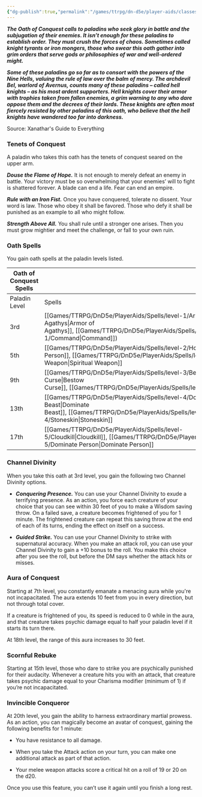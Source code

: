 ```yaml
---
{"dg-publish":true,"permalink":"/games/ttrpg/dn-d5e/player-aids/classes/class-specialisations/paladin-oath-of-conquest/","tags":["Sub-Class","TTRPG/DND/5e"],"noteIcon":""}
---
```



**_The Oath of Conquest calls to paladins who seek glory in battle and the subjugation of their enemies. It isn’t enough for these paladins to establish order. They must crush the forces of chaos. Sometimes called knight tyrants or iron mongers, those who swear this oath gather into grim orders that serve gods or philosophies of war and well-ordered might._**

**_Some of these paladins go so far as to consort with the powers of the Nine Hells, valuing the rule of law over the balm of mercy. The archdevil Bel, warlord of Avernus, counts many of these paladins – called hell knights – as his most ardent supporters. Hell knights cover their armor with trophies taken from fallen enemies, a grim warning to any who dare oppose them and the decrees of their lords. These knights are often most fiercely resisted by other paladins of this oath, who believe that the hell knights have wandered too far into darkness._**

Source: Xanathar's Guide to Everything

### Tenets of Conquest

A paladin who takes this oath has the tenets of conquest seared on the upper arm.

**_Douse the Flame of Hope._** It is not enough to merely defeat an enemy in battle. Your victory must be so overwhelming that your enemies’ will to fight is shattered forever. A blade can end a life. Fear can end an empire.

**_Rule with an Iron Fist._** Once you have conquered, tolerate no dissent. Your word is law. Those who obey it shall be favored. Those who defy it shall be punished as an example to all who might follow.

**_Strength Above All._** You shall rule until a stronger one arises. Then you must grow mightier and meet the challenge, or fall to your own ruin.

### Oath Spells

You gain oath spells at the paladin levels listed.

|Oath of Conquest Spells|   |
|---|---|
|Paladin Level|Spells|
|3rd|[[Games/TTRPG/DnD5e/PlayerAids/Spells/level-1/Armor of Agathys\|Armor of Agathys]], [[Games/TTRPG/DnD5e/PlayerAids/Spells/level-1/Command\|Command]])|
|5th|[[Games/TTRPG/DnD5e/PlayerAids/Spells/level-2/Hold Person\|Hold Person]], [[Games/TTRPG/DnD5e/PlayerAids/Spells/level-2/Spiritual Weapon\|Spiritual Weapon]]|
|9th|[[Games/TTRPG/DnD5e/PlayerAids/Spells/level-3/Bestow Curse\|Bestow Curse]], [[Games/TTRPG/DnD5e/PlayerAids/Spells/level-3/Fear\|Fear]]|
|13th|[[Games/TTRPG/DnD5e/PlayerAids/Spells/level-4/Dominate Beast\|Dominate Beast]], [[Games/TTRPG/DnD5e/PlayerAids/Spells/level-4/Stoneskin\|Stoneskin]]|
|17th|[[Games/TTRPG/DnD5e/PlayerAids/Spells/level-5/Cloudkill\|Cloudkill]], [[Games/TTRPG/DnD5e/PlayerAids/Spells/level-5/Dominate Person\|Dominate Person]]|

### Channel Divinity

When you take this oath at 3rd level, you gain the following two Channel Divinity options.

- **_Conquering Presence._** You can use your Channel Divinity to exude a terrifying presence. As an action, you force each creature of your choice that you can see within 30 feet of you to make a Wisdom saving throw. On a failed save, a creature becomes frightened of you for 1 minute. The frightened creature can repeat this saving throw at the end of each of its turns, ending the effect on itself on a success.

- **_Guided Strike._** You can use your Channel Divinity to strike with supernatural accuracy. When you make an attack roll, you can use your Channel Divinity to gain a +10 bonus to the roll. You make this choice after you see the roll, but before the DM says whether the attack hits or misses.

### Aura of Conquest

Starting at 7th level, you constantly emanate a menacing aura while you're not incapacitated. The aura extends 10 feet from you in every direction, but not through total cover.

If a creature is frightened of you, its speed is reduced to 0 while in the aura, and that creature takes psychic damage equal to half your paladin level if it starts its turn there.

At 18th level, the range of this aura increases to 30 feet.

### Scornful Rebuke

Starting at 15th level, those who dare to strike you are psychically punished for their audacity. Whenever a creature hits you with an attack, that creature takes psychic damage equal to your Charisma modifier (minimum of 1) if you’re not incapacitated.

### Invincible Conqueror

At 20th level, you gain the ability to harness extraordinary martial prowess. As an action, you can magically become an avatar of conquest, gaining the following benefits for 1 minute:

- You have resistance to all damage.

- When you take the Attack action on your turn, you can make one additional attack as part of that action.

- Your melee weapon attacks score a critical hit on a roll of 19 or 20 on the d20.

Once you use this feature, you can’t use it again until you finish a long rest.


